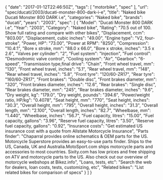 {
    "date": "2017-01-12T22:46:50Z",
    "tags": [
        "motorbike",
        "spec"
    ],
    "url": "spec\/ducati\/2003\/ducati-monster-800-dark-i-e",
    "title": "Naked bike Ducati Monster 800 DARK i.e",
    "categories": "Naked bike",
    "brands": "ducati",
    "years": "2003",
    "spec": [
        {
            "Model": "Ducati Monster 800 DARK i.e",
            "Year": "2003",
            "Category": "Naked bike",
            "Rating": "70.5 out of 100. Show full rating and compare with other bikes",
            "Displacement, ccm": "803.00",
            "Displacement, cubic inches": "49.00",
            "Engine type": "V2, four-stroke",
            "Power, HP": "73.00",
            "Power at RPM": "8250",
            "Compression": "10.4:1",
            "Bore x stroke, mm": "88.0 x 66.0",
            "Bore x stroke, inches": "3.5 x 2.6",
            "Valves per cylinder": "2",
            "Fuel system": "Injection",
            "Fuel control": "Desmodromic valve control",
            "Cooling system": "Air",
            "Gearbox": "6-speed",
            "Transmission type,final drive": "Chain",
            "Front wheel travel, mm": "130",
            "Front wheel travel, inches": "5.1",
            "Rear wheel travel, mm": "148",
            "Rear wheel travel, inches": "5.8",
            "Front tyre": "120\/60-ZR17",
            "Rear tyre": "160\/60-ZR17",
            "Front brakes": "Double disc",
            "Front brakes diameter, mm": "320",
            "Front brakes diameter, inches": "12.6",
            "Rear brakes": "Single disc",
            "Rear brakes diameter, mm": "245",
            "Rear brakes diameter, inches": "9.6",
            "Dry weight, kg": "179.0",
            "Dry weight, pounds": "394.6",
            "Power\/weight ratio, HP\/kg": "0.4078",
            "Seat height, mm": "770",
            "Seat height, inches": "30.3",
            "Overall height, mm": "795",
            "Overall height, inches": "31.3",
            "Overall length, mm": "2.100",
            "Overall length, inches": "82.7",
            "Wheelbase, mm": "1.440",
            "Wheelbase, inches": "56.7",
            "Fuel capacity, litres": "15.00",
            "Fuel capacity, gallons": "3.96",
            "Reserve fuel capacity, litres": "3.50",
            "Reserve fuel capacity, gallons": "0.92",
            "Insurance costs": "Get estimated US insurance cost with a quote from Allstate Motorcycle Insurance",
            "Parts finder": "Chaparral provides online schematics & OEM parts for the US.   Motorcycle Superstore provides an easy-to-use parts finder. Ships to the US, Canada, UK and Australia.MotoSport.com ships motorcycle parts and accessories to most countries.    Sixity.com has low prices and free shipping on ATV and motorcycle parts to the US. Also check out our overview of motorcycle webshops at Bikez.info",
            "Loans, tests, etc": "Search the web for dealers, loan costs, tests, customizing, etc",
            "Related bikes": "List related bikes for comparison of specs"
        }
    ]
}